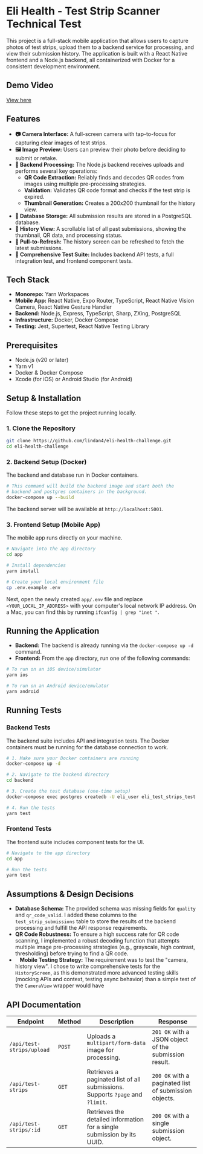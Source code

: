 # Eli Health - Test Strip Scanner Technical Test

This project is a full-stack mobile application that allows users to capture photos of test strips, upload them to a backend service for processing, and view their submission history. The application is built with a React Native frontend and a Node.js backend, all containerized with Docker for a consistent development environment.

## Demo Video

[View here](https://youtu.be/JXnlBihiGWA)

## Features

- **📷 Camera Interface:** A full-screen camera with tap-to-focus for capturing clear images of test strips.
- **🖼️ Image Preview:** Users can preview their photo before deciding to submit or retake.
- **🚀 Backend Processing:** The Node.js backend receives uploads and performs several key operations:
  - **QR Code Extraction:** Reliably finds and decodes QR codes from images using multiple pre-processing strategies.
  - **Validation:** Validates QR code format and checks if the test strip is expired.
  - **Thumbnail Generation:** Creates a 200x200 thumbnail for the history view.
- **💾 Database Storage:** All submission results are stored in a PostgreSQL database.
- **📜 History View:** A scrollable list of all past submissions, showing the thumbnail, QR data, and processing status.
- **🔄 Pull-to-Refresh:** The history screen can be refreshed to fetch the latest submissions.
- **🧪 Comprehensive Test Suite:** Includes backend API tests, a full integration test, and frontend component tests.

## Tech Stack

- **Monorepo:** Yarn Workspaces
- **Mobile App:** React Native, Expo Router, TypeScript, React Native Vision Camera, React Native Gesture Handler
- **Backend:** Node.js, Express, TypeScript, Sharp, ZXing, PostgreSQL
- **Infrastructure:** Docker, Docker Compose
- **Testing:** Jest, Supertest, React Native Testing Library

## Prerequisites

- Node.js (v20 or later)
- Yarn v1
- Docker & Docker Compose
- Xcode (for iOS) or Android Studio (for Android)

## Setup & Installation

Follow these steps to get the project running locally.

### 1. Clone the Repository

```bash
git clone https://github.com/lindan4/eli-health-challenge.git
cd eli-health-challenge
```

### 2. Backend Setup (Docker)

The backend and database run in Docker containers.

```bash
# This command will build the backend image and start both the
# backend and postgres containers in the background.
docker-compose up --build
```

The backend server will be available at `http://localhost:5001`.

### 3. Frontend Setup (Mobile App)

The mobile app runs directly on your machine.

```bash
# Navigate into the app directory
cd app

# Install dependencies
yarn install

# Create your local environment file
cp .env.example .env
```

Next, open the newly created `app/.env` file and replace `<YOUR_LOCAL_IP_ADDRESS>` with your computer's local network IP address. On a Mac, you can find this by running `ifconfig | grep "inet "`.

## Running the Application

- **Backend:** The backend is already running via the `docker-compose up -d` command.
- **Frontend:** From the `app` directory, run one of the following commands:

```bash
# To run on an iOS device/simulator
yarn ios

# To run on an Android device/emulator
yarn android
```

## Running Tests

### Backend Tests

The backend suite includes API and integration tests. The Docker containers must be running for the database connection to work.

```bash
# 1. Make sure your Docker containers are running
docker-compose up -d

# 2. Navigate to the backend directory
cd backend

# 3. Create the test database (one-time setup)
docker-compose exec postgres createdb -U eli_user eli_test_strips_test

# 4. Run the tests
yarn test
```

### Frontend Tests

The frontend suite includes component tests for the UI.

```bash
# Navigate to the app directory
cd app

# Run the tests
yarn test
```

## Assumptions & Design Decisions

* **Database Schema:** The provided schema was missing fields for `quality` and `qr_code_valid`. I added these columns to the `test_strip_submissions` table to store the results of the backend processing and fulfill the API response requirements.
* **QR Code Robustness:** To ensure a high success rate for QR code scanning, I implemented a robust decoding function that attempts multiple image pre-processing strategies (e.g., grayscale, high contrast, thresholding) before trying to find a QR code.
*    **Mobile Testing Strategy:** The requirement was to test the "camera, history view". I chose to write comprehensive tests for the `HistoryScreen`, as this demonstrated more advanced testing skills (mocking APIs and context, testing async behavior) than a simple test of the `CameraView` wrapper would have 

## API Documentation

| Endpoint | Method | Description | Response |
|----------|--------|-------------|----------|
| `/api/test-strips/upload` | `POST` | Uploads a `multipart/form-data` image for processing. | `201 OK` with a JSON object of the submission result. |
| `/api/test-strips` | `GET` | Retrieves a paginated list of all submissions. Supports `?page` and `?limit`. | `200 OK` with a paginated list of submission objects. |
| `/api/test-strips/:id` | `GET` | Retrieves the detailed information for a single submission by its UUID. | `200 OK` with a single submission object. |

